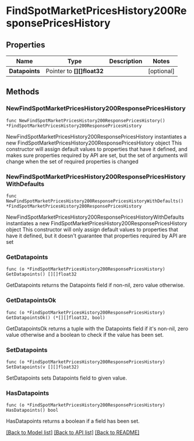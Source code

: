 # FindSpotMarketPricesHistory200ResponsePricesHistory

## Properties

Name | Type | Description | Notes
------------ | ------------- | ------------- | -------------
**Datapoints** | Pointer to **[][]float32** |  | [optional] 

## Methods

### NewFindSpotMarketPricesHistory200ResponsePricesHistory

`func NewFindSpotMarketPricesHistory200ResponsePricesHistory() *FindSpotMarketPricesHistory200ResponsePricesHistory`

NewFindSpotMarketPricesHistory200ResponsePricesHistory instantiates a new FindSpotMarketPricesHistory200ResponsePricesHistory object
This constructor will assign default values to properties that have it defined,
and makes sure properties required by API are set, but the set of arguments
will change when the set of required properties is changed

### NewFindSpotMarketPricesHistory200ResponsePricesHistoryWithDefaults

`func NewFindSpotMarketPricesHistory200ResponsePricesHistoryWithDefaults() *FindSpotMarketPricesHistory200ResponsePricesHistory`

NewFindSpotMarketPricesHistory200ResponsePricesHistoryWithDefaults instantiates a new FindSpotMarketPricesHistory200ResponsePricesHistory object
This constructor will only assign default values to properties that have it defined,
but it doesn't guarantee that properties required by API are set

### GetDatapoints

`func (o *FindSpotMarketPricesHistory200ResponsePricesHistory) GetDatapoints() [][]float32`

GetDatapoints returns the Datapoints field if non-nil, zero value otherwise.

### GetDatapointsOk

`func (o *FindSpotMarketPricesHistory200ResponsePricesHistory) GetDatapointsOk() (*[][]float32, bool)`

GetDatapointsOk returns a tuple with the Datapoints field if it's non-nil, zero value otherwise
and a boolean to check if the value has been set.

### SetDatapoints

`func (o *FindSpotMarketPricesHistory200ResponsePricesHistory) SetDatapoints(v [][]float32)`

SetDatapoints sets Datapoints field to given value.

### HasDatapoints

`func (o *FindSpotMarketPricesHistory200ResponsePricesHistory) HasDatapoints() bool`

HasDatapoints returns a boolean if a field has been set.


[[Back to Model list]](../README.md#documentation-for-models) [[Back to API list]](../README.md#documentation-for-api-endpoints) [[Back to README]](../README.md)


